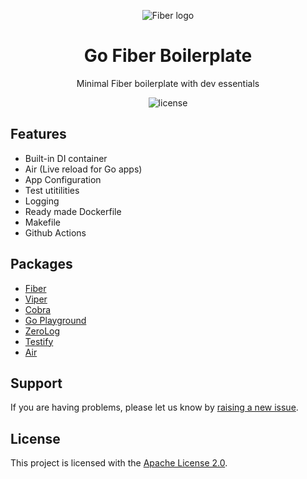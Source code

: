 
<p align="center">
  <img  src="https://www.gitbook.com/cdn-cgi/image/height=40,fit=contain,dpr=1,format=auto/https%3A%2F%2F373165937-files.gitbook.io%2F~%2Ffiles%2Fv0%2Fb%2Fgitbook-legacy-files%2Fo%2Fspaces%252F-M-XEvRn3rhe8BDVGkss%252Favatar-rectangle.png%3Fgeneration%3D1582298855816936%26alt%3Dmedia" alt="Fiber logo" />
</p>
<h1 align="center">
  Go Fiber Boilerplate
</h1>
<p align="center">Minimal Fiber boilerplate with dev essentials</p>

<p align="center">
  <img src="https://img.shields.io/badge/license-apache_2.0-red?style=for-the-badge&logo=none" alt="license" />
</p>

## Features
- Built-in DI container
- Air (Live reload for Go apps)
- App Configuration
- Test utitilities
- Logging
- Ready made Dockerfile
- Makefile
- Github Actions

## Packages 
- [Fiber](https://docs.gofiber.io/)
- [Viper](https://github.com/spf13/viper)
- [Cobra](https://cobra.dev/)
- [Go Playground](https://github.com/go-playground/validator)
- [ZeroLog](https://github.com/rs/zerolog)
- [Testify](https://github.com/stretchr/testify)
- [Air](https://github.com/cosmtrek/air)

## Support

If you are having problems, please let us know by [raising a new issue](https://github.com/BrosSquad/GoFiber-Boilerplate/issues/new).

## License

This project is licensed with the [Apache License 2.0](LICENSE).
